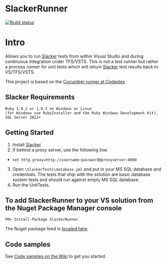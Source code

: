# SlackerRunner

[![Build status](https://deloitte-fintech.visualstudio.com/_apis/public/build/definitions/b620f5de-3806-47e5-8cf2-fb39e823213a/17/badge)](https://deloitte-fintech.visualstudio.com/Platform/_build?definitionId=17)

Intro
============
Allows you to run [Slacker](https://github.com/vassilvk/slacker) tests from within Visual Studio and during continuous integration under TFS/VSTS.  This is not a test runner but rather a process runner for unit tests which will return [Slacker](https://github.com/vassilvk/slacker) test results back to VS/TFS/VSTS.

This project is based on the [Cucumber runner at Codeplex](https://cukesfortfs.codeplex.com/)

Slacker Requirements
------------
    Ruby 1.9.2 or 1.9.3 on Windows or Linux
    (for Windows use RubyInstaller and the Ruby Windows Development Kit).
    SQL Server 2012+


Getting Started
------------

1. Install [Slacker](https://github.com/vassilvk/slacker/wiki/Installation "Slacker Installation and Requirements")
2. If behind a proxy server, use the following line:
  * `set http_proxy=http://username:password@proxyserver:8080`
3. Open `\SlackerTests\database.yml` and put in your MS SQL database and credentials. The tests that ship with the solution are basic database system tests and should run against empty MS SQL database.
4. Run the UnitTests.  


  

To add SlackerRunner to your VS solution from the Nuget Package Manager console
------------
`PM> Install-Package SlackerRunner`  

The Nuget package feed is [located here](https://www.nuget.org/packages/SlackerRunner/).




Code samples
------------
See [Code samples on the Wiki](https://github.com/deloitte-solvas/SlackerRunner/wiki/Samples "SlackerRunner samples")  to get you started.


